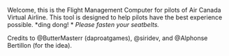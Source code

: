 Welcome, this is the Flight Management Computer for pilots of Air Canada Virtual Airline. This tool is designed to help pilots have the best experience possible. *ding dong! * *Please fasten your seatbelts.*

Credits to @ButterMasterr (daproatgames), @siridev, and @Alphonse Bertillon (for the idea).
